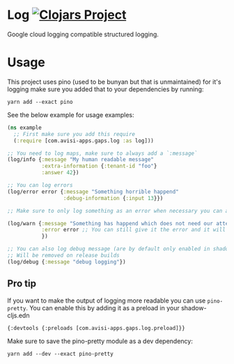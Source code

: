 # Log [![Clojars Project](https://img.shields.io/clojars/v/com.avisi-apps.gaps/log.svg)](https://clojars.org/com.avisi-apps.gaps/log)

Google cloud logging compatible structured logging.

# Usage
This project uses pino (used to be bunyan but that is unmaintained) for it's logging make sure you added that to your dependencies by running:

```shell
yarn add --exact pino
```

See the below example for usage examples:
```clojure
(ns example
  ;; First make sure you add this require
  (:require [com.avisi-apps.gaps.log :as log]))

;; You need to log maps, make sure to always add a `:message`
(log/info {:message "My human readable message"
           :extra-information {:tenant-id "foo"}
           :answer 42})

;; You can log errors
(log/error error {:message "Something horrible happend"
                  :debug-information {:input 13}})

;; Make sure to only log something as an error when necessary you can also use warn

(log/warn {:message "Something has happend which does not need our attention immediately"
           :error error ;; You can still give it the error and it will extract information from it
           })

;; You can also log debug message (are by default only enabled in shadow-cljs dev mode)
;; Will be removed on release builds
(log/debug {:message "debug logging"})
```

## Pro tip
If you want to make the output of logging more readable you can use `pino-pretty`. You can enable this by adding it as
a preload in your shadow-cljs.edn

```shell
{:devtools {:preloads [com.avisi-apps.gaps.log.preload]}}
```

Make sure to save the pino-pretty module as a dev dependency:
```
yarn add --dev --exact pino-pretty
```
